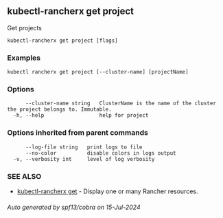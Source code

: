 ## kubectl-rancherx get project

Get projects

```
kubectl-rancherx get project [flags]
```

### Examples

```
kubectl rancherx get project [--cluster-name] [projectName]
```

### Options

```
      --cluster-name string   ClusterName is the name of the cluster the project belongs to. Immutable.
  -h, --help                  help for project
```

### Options inherited from parent commands

```
      --log-file string   print logs to file
      --no-color          disable colors in logs output
  -v, --verbosity int     level of log verbosity
```

### SEE ALSO

* [kubectl-rancherx get](kubectl-rancherx_get.md)	 - Display one or many Rancher resources.

###### Auto generated by spf13/cobra on 15-Jul-2024
